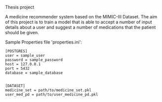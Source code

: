 Thesis project

A medicine recommender system based on the MIMIC-III Dataset. The aim
of this project is to train a model that is able to accept a number
of input details about a user and suggest a number of medications
that the patient should be given.

Sample Properties file 'properties.ini':

```dosini
[POSTGRES]
user = sample_user
password = sample_password 
host = 127.0.0.1
port = 5432
database = sample_database


[DATASET]
medicine_set = path/to/medicine_set.pkl
user_med_pd = path/to/user_medicine_pd.pkl
```
